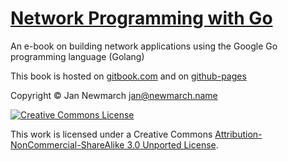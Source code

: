 # [Network Programming with Go](https://jan.newmarch.name/go/)

An e-book on building network applications using the Google Go programming language (Golang)

This book is hosted on [gitbook.com](https://www.gitbook.com/book/jannewmarch/network-programming-with-go-golang-/details) and on [github-pages](http://tumregels.github.io/Network-Programming-with-Go/)

Copyright © Jan Newmarch jan@newmarch.name 


<a rel="license" href="http://creativecommons.org/licenses/by-nc-nd/3.0/"><img alt="Creative Commons License" style="border-width:0" src="http://i.creativecommons.org/l/by-nc-sa/3.0/88x31.png" /></a>


This work is licensed under a Creative Commons [Attribution-NonCommercial-ShareAlike 3.0 Unported License](http://creativecommons.org/licenses/by-nc-sa/3.0/).


